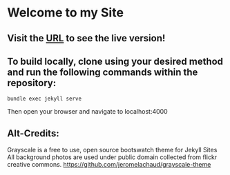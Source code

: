 # Welcome to my Site

## Visit the [URL](https://www.zacharyleonardo.com/) to see the live version!

## To build locally, clone using your desired method and run the following commands within the repository:
```
bundle exec jekyll serve
```
Then open your browser and navigate to localhost:4000

Alt-Credits:
------------
Grayscale is a free to use, open source bootswatch theme for Jekyll Sites
All background photos are used under public domain collected from flickr creative commons.
https://github.com/jeromelachaud/grayscale-theme

